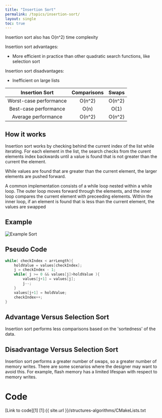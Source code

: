 ```yaml
---
title: "Insertion Sort"
permalink: /topics/insertion-sort/
layout: single
toc: true
---
```

Insertion sort also has O(n^2) time complexity

Insertion sort advantages:
- More efficient in practice than other quadratic search functions, like selection sort

Insertion sort disadvantages:
- Inefficient on large lists

| Insertion Sort         | Comparisons | Swaps  |
|:----------------------:|:-----------:|:------:|
| Worst-case performance | O(n^2)      | O(n^2) |
| Best-case performance  | O(n)        | O(1)   |
| Average performance    | O(n^2)      | O(n^2) |


## How it works

Insertion sort works by checking behind the current index of the list while iterating. For each element in the list, the search checks from the curent elements index backwards until a value is found that is not greater than the current the element. 

While values are found that are greater than the current element, the larger elements are pushed forward.

A common implementation consists of a while loop nested within a while loop. The outer loop moves forward through the elements, and the inner loop compares the current element with preceeding elements. Within the inner loop, if an element is found that is less than the current element, the values are swapped

## Example 

![Example Sort](/structures-algorithms/assets/images/insertion-sort.jpg)

## Pseudo Code

```c++
while( checkIndex < arrLength){
    holdValue = values[checkIndex];
    j = checkIndex - 1;
    while( j >= 0 && values[j]>holdValue ){
        values[j+1] = values[j];
        j--;
    }
    values[j+1] = holdValue;
    checkIndex++;
}
```
## Advantage Versus Selection Sort 

Insertion sort performs less comparisons based on the 'sortedness' of the data. 

## Disadvantage Versus Selection Sort

Insertion sort performs a greater number of swaps, so a greater number of memory writes. There are some scenarios where the designer may want to avoid this. For example, flash memory has a limited lifespan with respect to memory writes. 

# Code
[Link to code][1]
[1]:{{ site.url }}/structures-algorithms/CMakeLists.txt
